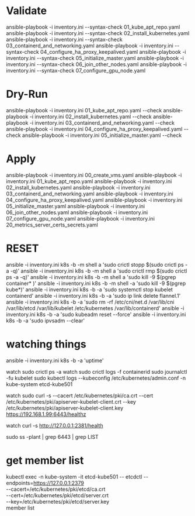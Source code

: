 
# Validate
ansible-playbook -i inventory.ini  --syntax-check 01_kube_apt_repo.yaml
ansible-playbook -i inventory.ini  --syntax-check 02_install_kubernetes.yaml
ansible-playbook -i inventory.ini  --syntax-check 03_containerd_and_networking.yaml
ansible-playbook -i inventory.ini  --syntax-check 04_configure_ha_proxy_keepalived.yaml
ansible-playbook -i inventory.ini  --syntax-check 05_initialize_master.yaml
ansible-playbook -i inventory.ini  --syntax-check 06_join_other_nodes.yaml
ansible-playbook -i inventory.ini  --syntax-check 07_configure_gpu_node.yaml

# Dry-Run
ansible-playbook -i inventory.ini 01_kube_apt_repo.yaml  --check
ansible-playbook -i inventory.ini 02_install_kubernetes.yaml  --check
ansible-playbook -i inventory.ini 03_containerd_and_networking.yaml  --check
ansible-playbook -i inventory.ini 04_configure_ha_proxy_keepalived.yaml  --check
ansible-playbook -i inventory.ini 05_initialize_master.yaml  --check

# Apply
ansible-playbook -i inventory.ini 00_create_vms.yaml
ansible-playbook -i inventory.ini 01_kube_apt_repo.yaml
ansible-playbook -i inventory.ini 02_install_kubernetes.yaml
ansible-playbook -i inventory.ini 03_containerd_and_networking.yaml
ansible-playbook -i inventory.ini 04_configure_ha_proxy_keepalived.yaml
ansible-playbook -i inventory.ini 05_initialize_master.yaml
ansible-playbook -i inventory.ini 06_join_other_nodes.yaml
ansible-playbook -i inventory.ini 07_configure_gpu_node.yaml
ansible-playbook -i inventory.ini 20_metrics_server_certs_secrets.yaml

# RESET
ansible -i inventory.ini k8s -b -m shell a 'sudo crictl stopp $(sudo crictl ps -a -q)'
ansible -i inventory.ini k8s -b -m shell a 'sudo crictl rmp $(sudo crictl ps -a -q)'
ansible -i inventory.ini k8s -b -m shell a 'sudo kill -9 $(pgrep container* )'
ansible -i inventory.ini k8s -b -m shell -a 'sudo kill -9 $(pgrep kube*)'
ansible -i inventory.ini k8s -b -a 'sudo systemctl stop kubelet containerd'
ansible -i inventory.ini k8s -b -a 'sudo ip link delete flannel.1'
ansible -i inventory.ini k8s -b -a 'sudo rm -rf /etc/cni/net.d /var/lib/cni /var/lib/etcd /var/lib/kubelet /etc/kubernetes /var/lib/containerd'
ansible -i inventory.ini k8s -b -a 'sudo kubeadm reset --force'
ansible -i inventory.ini k8s -b -a 'sudo ipvsadm --clear'

# watching things
ansible -i inventory.ini k8s -b -a 'uptime'

watch sudo crictl ps -a
watch sudo crictl logs -f containerid
sudo journalctl -fu kubelet
sudo kubectl logs --kubeconfig /etc/kubernetes/admin.conf -n kube-system etcd-kube501

watch  sudo curl -s --cacert /etc/kubernetes/pki/ca.crt --cert /etc/kubernetes/pki/apiserver-kubelet-client.crt --key /etc/kubernetes/pki/apiserver-kubelet-client.key https://192.168.1.99:6443/healthz

watch curl -s http://127.0.0.1:2381/health

sudo ss -plant | grep 6443 | grep LIST

# get member list
kubectl exec -n kube-system -it etcd-kube501 -- etcdctl --endpoints=https://127.0.0.1:2379 \
  --cacert=/etc/kubernetes/pki/etcd/ca.crt \
  --cert=/etc/kubernetes/pki/etcd/server.crt \
  --key=/etc/kubernetes/pki/etcd/server.key \
  member list